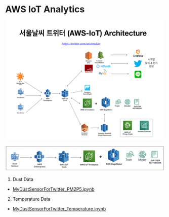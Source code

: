 # AWS IoT Analytics

![SeoulWeather](https://raw.githubusercontent.com/leehaesung/AWS_BIG_DATA_SPECIALTY/master/data/SeoulWeatherAWSIoTArchitecture.png)

![Image](https://raw.githubusercontent.com/leehaesung/AWS_BIG_DATA_SPECIALTY/master/data/AWS-IoT_Analytics.png)

1. Dust Data
 * [MyDustSensorForTwitter_PM2P5.ipynb](https://nbviewer.jupyter.org/github/leehaesung/AWS_BIG_DATA_SPECIALTY/blob/master/data/MyDustSensorForTwitter_PM2P5.ipynb)


2. Temperature Data
 * [MyDustSensorForTwitter_Temperature.ipynb](https://nbviewer.jupyter.org/github/leehaesung/AWS_BIG_DATA_SPECIALTY/blob/master/data/MyDustSensorForTwitter_Temperature.ipynb)
